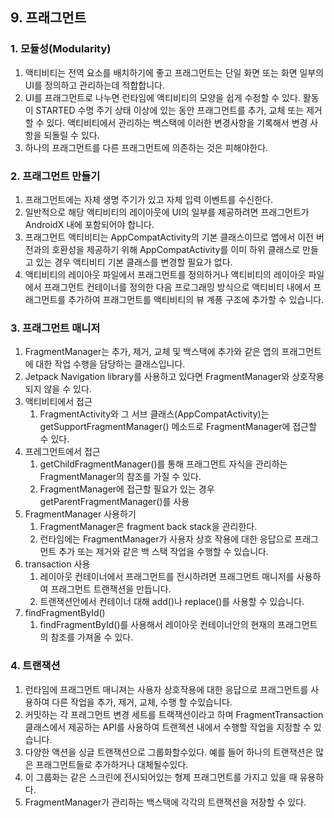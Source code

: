 ## 9. 프래그먼트
### 1. 모듈성(Modularity)
1. 액티비티는 전역 요소를 배치하기에 좋고 프래그먼트는 단일 화면 또는 화면 일부의 UI를 정의하고 관리하는데 적합합니다.
2. UI를 프래그먼트로 나누면 런타임에 액티비티의 모양을 쉽게 수정할 수 있다. 활동이 STARTED 수명 주기 상태 이상에 있는 동안 프래그먼트를 추가, 교체 또는 제거할 수 있다. 액티비티에서 관리하는 백스택에 이러한 변경사항을 기록해서 변경 사항을 되돌릴 수 있다.
3. 하나의 프래그먼트를 다른 프래그먼트에 의존하는 것은 피해야한다.
### 2. 프래그먼트 만들기
1. 프래그먼트에는 자체 생명 주기가 있고 자체 입력 이벤트를 수신한다.
2. 일반적으로 해당 액티비티의 레이아웃에 UI의 일부를 제공하려면 프래그먼트가 AndroidX 내에 포함되어야 합니다.
3. 프래그먼트 액티비티는 AppCompatActivity의 기본 클래스이므로 앱에서 이전 버전과의 호환성을 제공하기 위해 AppCompatActivity를 이미 하위 클래스로 만들고 있는 경우 액티비티 기본 클래스를 변경할 필요가 없다.
4. 액티비티의 레이아웃 파일에서 프래그먼트를 정의하거나 액티비티의 레이아웃 파일에서 프래그먼트 컨테이너를 정의한 다음 프로그래밍 방식으로 액티비티 내에서 프래그먼트를 추가하여 프래그먼트를 액티비티의 뷰 계픙 구조에 추가할 수 있습니다.
### 3. 프래그먼트 매니저
1. FragmentManager는 추가, 제거, 교체 및 백스택에 추가와 같은 앱의 프래그먼트에 대한 작업 수행을 담당하는 클래스입니다.
2. Jetpack Navigation library를 사용하고 있다면 FragmentManager와 상호작용 되지 않을 수 있다.
3. 액티비티에서 접근
    1. FragmentActivity와 그 서브 클래스(AppCompatActivity)는 getSupportFragmentManager() 메소드로 FragmentManager에 접근할 수 있다.
4. 프레그먼트에서 접근
    1. getChildFragmentManager()를 통해 프래그먼트 자식을 관리하는 FragmentManager의 참조를 가질 수 있다.
    2. FragmentManager에 접근할 필요가 있는 경우 getParentFragmentManager()를 사용
5. FragmentManager 사용하기
    1. FragmentManager은 fragment back stack을 관리한다.
    2. 런타임에는 FragmentManager가 사용자 상호 작용에 대한 응답으로 프래그먼트 추가 또는 제거와 같은 백 스택 작업을 수행할 수 있습니다.
6. transaction 사용
    1. 레이아웃 컨테이너에서 프래그먼트를 전시하려면 프래그먼트 매니저를 사용하여 프래그먼트 트랜잭션을 만듭니다.
    2. 트랜잭션안에서 컨테이너 대해 add()나 replace()를 사용할 수 있습니다.
7. findFragmentById()
    1. findFragmentById()를 사용해서 레이아웃 컨테이너안의 현재의 프래그먼트의 참조를 가져올 수 있다.
### 4. 트랜잭션
1. 런타임에 프래그먼트 매니져는 사용자 상호작용에 대한 응답으로 프래그먼트를 사용하여 다른 작업을 추가, 제거, 교체, 수행 할 수있습니다.
2. 커밋하는 각 프래그먼트 변경 세트를 트랙잭션이라고 하며 FragmentTransaction 클래스에서 제공하는 API를 사용하여 트랜젝션 내에서 수행할 작업을 지정할 수 있습니다.
3. 다양한 액션을 싱글 트랜잭션으로 그룹화할수있다. 예를 들어 하나의 트랜잭션은 많은 프래그먼트들로 추가하거나 대체될수있다.
4. 이 그룹화는 같은 스크린에 전시되어있는 형제 프래그먼트를 가지고 있을 때 유용하다.
5. FragmentManager가 관리하는 백스택에 각각의 트랜잭션을 저장할 수 있다.